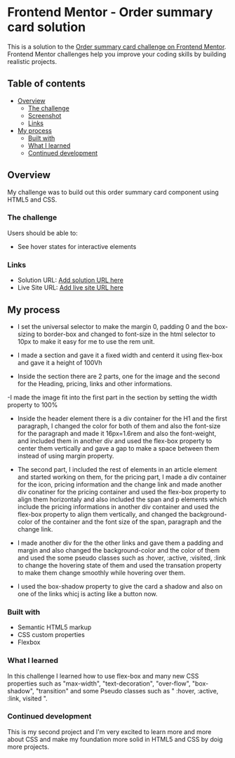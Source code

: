 # Frontend Mentor - Order summary card solution

This is a solution to the [Order summary card challenge on Frontend Mentor](https://www.frontendmentor.io/challenges/order-summary-component-QlPmajDUj). Frontend Mentor challenges help you improve your coding skills by building realistic projects.

## Table of contents

- [Overview](#overview)
  - [The challenge](#the-challenge)
  - [Screenshot](#screenshot)
  - [Links](#links)
- [My process](#my-process)
  - [Built with](#built-with)
  - [What I learned](#what-i-learned)
  - [Continued development](#continued-development)

## Overview

My challenge was to build out this order summary card component using HTML5 and CSS.

### The challenge

Users should be able to:

- See hover states for interactive elements

### Links

- Solution URL: [Add solution URL here](https://your-solution-url.com)
- Live Site URL: [Add live site URL here](https://your-live-site-url.com)

## My process

- I set the universal selector to make the margin 0, padding 0 and the box-sizing to border-box
  and changed to font-size in the html selector to 10px to make it easy for me to use the rem unit.

- I made a section and gave it a fixed width and centerd it using flex-box and gave it a height of 100Vh

- Inside the section there are 2 parts, one for the image and the second for the Heading, pricing, links and other informations.

-I made the image fit into the first part in the section by setting the width property to 100%

- Inside the header element there is a div container for the H1 and the first paragraph, I changed the color for both of them and also the font-size for the paragraph and made it 16px=1.6rem and also the font-weight, and included them in another div and used the flex-box property to center them vertically and gave a gap to make a space between them instead of using margin property.

- The second part, I included the rest of elements in an article element and started working on them, for the pricing part, I made a div container for the icon, pricing information and the change link and made another div conatiner for the pricing container and used the flex-box property to align them horizontaly and also included the span and p elements which include the pricing informations in another div container and used the flex-box property to align them vertically, and changed the background-color of the container and the font size of the span, paragraph and the change link.

- I made another div for the the other links and gave them a padding and margin and also changed the background-color and the color of them and used the some pseudo classes such as :hover, :active, :visited, :link to change the hovering state of them and used the transation property to make them change smoothly while hovering over them.

- I used the box-shadow property to give the card a shadow and also on one of the links whicj is acting like a button now.

### Built with

- Semantic HTML5 markup
- CSS custom properties
- Flexbox

### What I learned

In this challenge I learned how to use flex-box and many new CSS properties such as "max-width", "text-decoration", "over-flow", "box-shadow", "transition" and some Pseudo classes such as " :hover, :active, :link, visited ".

### Continued development

This is my second project and I'm very excited to learn more and more about CSS and make my foundation more solid in HTML5 and CSS by doig more projects.
